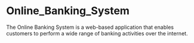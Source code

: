 # Online_Banking_System
The Online Banking System is a web-based application that enables customers to perform a wide range of banking activities over the internet.
